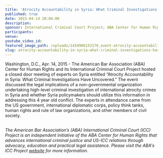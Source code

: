 ```yaml
---
title: 'Atrocity Accountability in Syria: What Criminal Investigations Have Uncovered'
published: true
date: 2015-04-14 20:04:00
description:
sponsor: International Criminal Court Project; ABA Center for Human Rights
participants:
venue:
youtube_video_id:
featured_image_path: /uploads/1434906153176_event-atrocity-accountability-syria-2a-1600x900.jpg
slug: atrocity-accountability-in-syria-what-criminal-investigations-have-uncovered/
---
```


Washington, D.C., Apr. 14, 2015 - The American Bar Association (ABA) Center for Human Rights and its International Criminal Court Project hosted a closed door meeting of experts on Syria entitled “Atrocity Accountability in Syria: What Criminal Investigations Have Uncovered.” The event discussed the legal implications of a non-governmental organization undertaking high-level criminal investigation of international atrocity crimes in Syria and whether Syria policymakers should utilize this information in addressing this 4 year old conflict. The experts in attendance came from the US government, international diplomatic corps, policy think tanks, human rights and rule of law organizations, and other members of civil society.

<br>*The American Bar Association’s (ABA) International Criminal Court (ICC) Project is an independent initiative of the ABA Center for Human Rights that advances international criminal justice and US-ICC relations through advocacy, education and practical legal assistance. Please visit the ABA's ICC Project [website](http://www.aba-icc.org/) for more information.*
